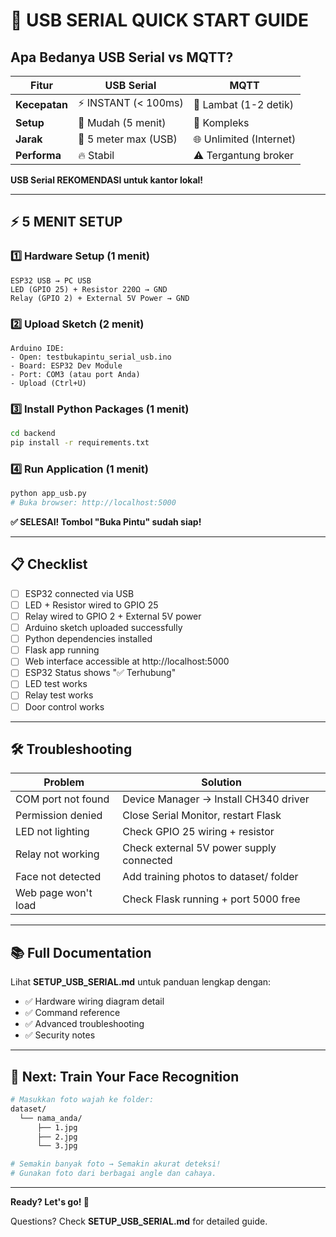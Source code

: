 # 🚀 USB SERIAL QUICK START GUIDE

## Apa Bedanya USB Serial vs MQTT?

| Fitur | USB Serial | MQTT |
|-------|-----------|------|
| **Kecepatan** | ⚡ INSTANT (< 100ms) | 🐢 Lambat (1-2 detik) |
| **Setup** | 📱 Mudah (5 menit) | 🔧 Kompleks |
| **Jarak** | 📏 5 meter max (USB) | 🌐 Unlimited (Internet) |
| **Performa** | 🔥 Stabil | ⚠️ Tergantung broker |

**USB Serial REKOMENDASI untuk kantor lokal!**

---

## ⚡ 5 MENIT SETUP

### 1️⃣ Hardware Setup (1 menit)
```
ESP32 USB → PC USB
LED (GPIO 25) + Resistor 220Ω → GND
Relay (GPIO 2) + External 5V Power → GND
```

### 2️⃣ Upload Sketch (2 menit)
```
Arduino IDE:
- Open: testbukapintu_serial_usb.ino
- Board: ESP32 Dev Module
- Port: COM3 (atau port Anda)
- Upload (Ctrl+U)
```

### 3️⃣ Install Python Packages (1 menit)
```bash
cd backend
pip install -r requirements.txt
```

### 4️⃣ Run Application (1 menit)
```bash
python app_usb.py
# Buka browser: http://localhost:5000
```

**✅ SELESAI! Tombol "Buka Pintu" sudah siap!**

---

## 📋 Checklist

- [ ] ESP32 connected via USB
- [ ] LED + Resistor wired to GPIO 25
- [ ] Relay wired to GPIO 2 + External 5V power
- [ ] Arduino sketch uploaded successfully
- [ ] Python dependencies installed
- [ ] Flask app running
- [ ] Web interface accessible at http://localhost:5000
- [ ] ESP32 Status shows "✅ Terhubung"
- [ ] LED test works
- [ ] Relay test works
- [ ] Door control works

---

## 🛠️ Troubleshooting

| Problem | Solution |
|---------|----------|
| COM port not found | Device Manager → Install CH340 driver |
| Permission denied | Close Serial Monitor, restart Flask |
| LED not lighting | Check GPIO 25 wiring + resistor |
| Relay not working | Check external 5V power supply connected |
| Face not detected | Add training photos to dataset/ folder |
| Web page won't load | Check Flask running + port 5000 free |

---

## 📚 Full Documentation

Lihat **SETUP_USB_SERIAL.md** untuk panduan lengkap dengan:
- ✅ Hardware wiring diagram detail
- ✅ Command reference
- ✅ Advanced troubleshooting
- ✅ Security notes

---

## 🎯 Next: Train Your Face Recognition

```bash
# Masukkan foto wajah ke folder:
dataset/
  └── nama_anda/
      ├── 1.jpg
      ├── 2.jpg
      └── 3.jpg

# Semakin banyak foto → Semakin akurat deteksi!
# Gunakan foto dari berbagai angle dan cahaya.
```

---

**Ready? Let's go! 🚀**

Questions? Check **SETUP_USB_SERIAL.md** for detailed guide.

